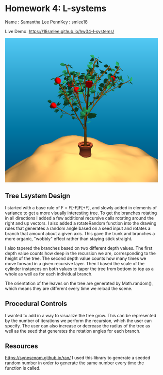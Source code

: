 # Homework 4: L-systems
Name : Samantha Lee
PennKey : smlee18

Live Demo: https://18smlee.github.io/hw04-l-systems/

![image](tree_overview.PNG)

## Tree Lsystem Design
I started with a base rule of F = F[-F]F[+F], and slowly added in elements of variance to get a more visually interesting tree. To get the branches rotating in all directions I added a few additional recursive calls rotating around the right and up vectors. I also added a rotateRandom function into the drawing rules that generates a random angle based on a seed input and rotates a branch that amount about a given axis. This gave the trunk and branches a more organic, "wobbly" effect rather than staying stick straight. 

I also tapered the branches based on two different depth values. The first depth value counts how deep in the recursion we are, corresponding to the height of the tree. The second depth value counts how many times we move forward in a given recursive layer. Then I based the scale of the cylinder instances on both values to taper the tree from bottom to top as a whole as well as for each individual branch.

The orientation of the leaves on the tree are generated by Math.random(), which means they are different every time we reload the scene. 

## Procedural Controls
I wanted to add in a way to visualize the tree grow. This can be represented by the number of iterations we perform the recursion, which the user can specify. The user can also increase or decrease the radius of the tree as well as the seed that generates the rotation angles for each branch.

## Resources
https://synesenom.github.io/ran/
I used this library to generate a seeded random number in order to generate the same number every time the function is called.
